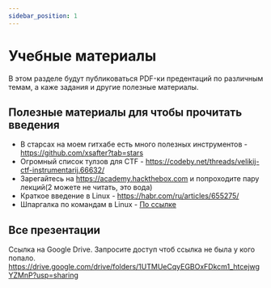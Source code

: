 ```yaml
---
sidebar_position: 1
---
```


# Учебные материалы

В этом разделе будут публиковаться PDF-ки предентаций по различным темам, а каже задания и другие полезные материалы.

## Полезные материалы для чтобы прочитать введения

- В старсах на моем гитхабе есть много полезных инструментов - https://github.com/xsafter?tab=stars
- Огромный список тулзов для CTF - https://codeby.net/threads/velikij-ctf-instrumentarij.66632/
- Зарегайтесь на https://academy.hackthebox.com и попроходите пару лекций(2 можете не читать, это вода)
- Краткое введение в Linux - https://habr.com/ru/articles/655275/
- Шпаргалка по командам в Linux - [По ссылке](../static/files/linux_cheatsheet.pdf)

## Все презентации
Ссылка на Google Drive. Запросите доступ чтоб ссылка не была у кого попало.
https://drive.google.com/drive/folders/1UTMUeCqyEGBOxFDkcm1_htcejwgYZMnP?usp=sharing